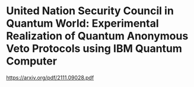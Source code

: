 # United Nation Security Council in Quantum World: Experimental Realization of Quantum Anonymous Veto Protocols using IBM Quantum Computer

https://arxiv.org/pdf/2111.09028.pdf
 
